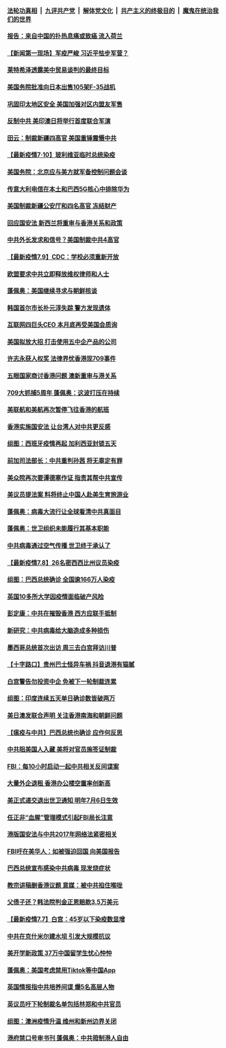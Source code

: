 ####  [法轮功真相](../../../../basic/blob/master/README.md?t=07102331) &nbsp;|&nbsp; [九评共产党](../../../../9ping.md/blob/master/README.md?t=07102331) &nbsp;|&nbsp; [解体党文化](../../../../jtdwh.md/blob/master/README.md?t=07102331)  &nbsp;|&nbsp; [共产主义的终极目的](../../../../gczydzjmd.md/blob/master/README.md?t=07102331) &nbsp;|&nbsp; [魔鬼在统治我们的世界](../../../../mgztzwmdsj.md/blob/master/README.md?t=07102331) 

#### [报告：来自中国的扑热息痛或致癌 流入荷兰](../pages/nsc418/n12246872.md?t=07102331) 

#### [【新闻第一现场】军疫严峻 习近平怯步军营？](../pages/nsc418/n12245547.md?t=07102331) 

#### [莱特希泽透露美中贸易谈判的最终目标](../pages/nsc418/n12246823.md?t=07102331) 

#### [美国务院批准向日本出售105架F-35战机](../pages/nsc418/n12246608.md?t=07102331) 

#### [巩固印太地区安全 美国加强对区内盟友军售](../pages/nsc418/n12246548.md?t=07102331) 

#### [反制中共 美印澳日将举行首度联合军演](../pages/nsc418/n12246462.md?t=07102331) 

#### [田云：制裁新疆四高官 美国重锤震慑中共](../pages/nsc418/n12246098.md?t=07102331) 

#### [【最新疫情7·10】玻利维亚临时总统染疫](../pages/nsc418/n12245413.md?t=07102331) 

#### [美国务院：北京应与美方就军备控制问题会谈](../pages/nsc418/n12245183.md?t=07102331) 

#### [传意大利电信在本土和巴西5G核心中排除华为](../pages/nsc418/n12244770.md?t=07102331) 

#### [美国制裁新疆公安厅和四名高官 冻结财产](../pages/nsc418/n12244653.md?t=07102331) 

#### [回应国安法 新西兰将重审与香港关系和政策](../pages/nsc418/n12244085.md?t=07102331) 

#### [中共外长发求和信号？美国制裁中共4高官](../pages/nsc418/n12244813.md?t=07102331) 

#### [【最新疫情7.9】CDC：学校必须重新开放](../pages/nsc418/n12242776.md?t=07102331) 

#### [欧盟要求中共立即释放维权律师和人士](../pages/nsc418/n12244421.md?t=07102331) 

#### [蓬佩奥：美国继续寻求与朝鲜核谈](../pages/nsc418/n12244538.md?t=07102331) 

#### [韩国首尔市长朴元淳失踪 警方发现遗体](../pages/nsc418/n12243734.md?t=07102331) 

#### [互联网四巨头CEO 本月底再受美国会质询](../pages/nsc418/n12244283.md?t=07102331) 

#### [美国拟放大招 打击使用五中企产品的公司](../pages/nsc418/n12244402.md?t=07102331) 

#### [许志永获人权奖 法律界忧香港现709事件](../pages/nsc418/n12244380.md?t=07102331) 

#### [五眼国家商讨香港问题 澳新重审与港关系](../pages/nsc418/n12244260.md?t=07102331) 

#### [709大抓捕5周年 蓬佩奥：这波打压在持续](../pages/nsc418/n12243611.md?t=07102331) 

#### [美联航和美航再次暂停飞往香港的航班](../pages/nsc418/n12243607.md?t=07102331) 

#### [香港实施国安法 让台湾人对中共更反感](../pages/nsc418/n12243520.md?t=07102331) 

#### [组图：西班牙疫情再起 加利西亚封锁五天](../pages/nsc418/n12241508.md?t=07102331) 

#### [前加司法部长：中共重判孙茜 将无辜定有罪](../pages/nsc418/n12242297.md?t=07102331) 

#### [美众院再次要谭德塞作证 指责其帮中共宣传](../pages/nsc418/n12242500.md?t=07102331) 

#### [美议员提法案 料将终止中国人赴美生育旅游业](../pages/nsc418/n12242470.md?t=07102331) 

#### [蓬佩奥：病毒大流行让全球看清中共真面目](../pages/nsc418/n12242486.md?t=07102331) 

#### [蓬佩奥：世卫组织未能履行其基本职能](../pages/nsc418/n12242263.md?t=07102331) 

#### [中共病毒通过空气传播 世卫终于承认了](../pages/nsc418/n12241930.md?t=07102331) 

#### [【最新疫情7.8】26名密西西比州议员染疫](../pages/nsc418/n12239975.md?t=07102331) 

#### [组图：巴西总统确诊 全国逾166万人染疫](../pages/nsc418/n12240754.md?t=07102331) 

#### [英国10多所大学因疫情面临破产风险](../pages/nsc418/n12241724.md?t=07102331) 

#### [彭定康：中共在摧毁香港 西方应联手抵制](../pages/nsc418/n12241830.md?t=07102331) 

#### [新研究：中共病毒给大脑造成多种损伤](../pages/nsc418/n12241750.md?t=07102331) 

#### [墨西哥总统首次出访 周三去白宫拜访川普](../pages/nsc418/n12241397.md?t=07102331) 

#### [【十字路口】贵州巴士怪异车祸 抖音退港有猫腻](../pages/nsc418/n12240298.md?t=07102331) 

#### [白宫警告勿投资中企 免被下一轮制裁连累](../pages/nsc418/n12241334.md?t=07102331) 

#### [组图：印度连续五天单日确诊数皆破两万](../pages/nsc418/n12238724.md?t=07102331) 

#### [美日澳发联合声明 关注香港南海和朝鲜问题](../pages/nsc418/n12240998.md?t=07102331) 

#### [【瘟疫与中共】巴西总统也确诊 应作何反思](../pages/nsc418/n12240166.md?t=07102331) 

#### [中共阻美国人入藏 美将对官员施签证制裁](../pages/nsc418/n12240452.md?t=07102331) 

#### [FBI：每10小时启动一起中共相关反间谍案](../pages/nsc418/n12239799.md?t=07102331) 

#### [大量外企退租 香港办公楼空置率创新高](../pages/nsc418/n12240111.md?t=07102331) 

#### [美正式递交退出世卫通知 明年7月6日生效](../pages/nsc418/n12239902.md?t=07102331) 

#### [任正非“血腥”管理模式引起FBI局长注意](../pages/nsc418/n12239966.md?t=07102331) 

#### [港版国安法与中共2017年网络法紧密相关](../pages/nsc418/n12239427.md?t=07102331) 

#### [FBI吁在美华人：如被强迫回国 向美国报告](../pages/nsc418/n12239450.md?t=07102331) 

#### [巴西总统宣布感染中共病毒 现发烧症状](../pages/nsc418/n12239468.md?t=07102331) 

#### [教宗讲稿删香港议题 意媒：被中共掐住喉咙](../pages/nsc418/n12239424.md?t=07102331) 

#### [父债子还？韩法院判金正恩赔款3.5万美元](../pages/nsc418/n12239338.md?t=07102331) 

#### [【最新疫情7.7】白宫：45岁以下染疫数显增](../pages/nsc418/n12237581.md?t=07102331) 

#### [中共在克什米尔建水坝 引发大规模抗议](../pages/nsc418/n12239209.md?t=07102331) 

#### [美开学新政策 37万中国留学生忧心忡忡](../pages/nsc418/n12239233.md?t=07102331) 

#### [蓬佩奥：美国考虑禁用Tiktok等中国App](../pages/nsc418/n12238644.md?t=07102331) 

#### [英国情报指中共培养间谍 爆5名高层人物](../pages/nsc418/n12238557.md?t=07102331) 

#### [英议员吁下轮制裁名单包括林郑和中共官员](../pages/nsc418/n12238655.md?t=07102331) 

#### [组图：澳洲疫情升温 维州和新州边界关闭](../pages/nsc418/n12236420.md?t=07102331) 

#### [港府禁口号审书刊 蓬佩奥：中共箝制港人自由](../pages/nsc418/n12238057.md?t=07102331) 

